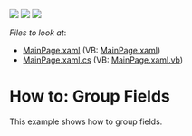 <!-- default badges list -->
![](https://img.shields.io/endpoint?url=https://codecentral.devexpress.com/api/v1/VersionRange/128578131/11.2.5%2B)
[![](https://img.shields.io/badge/Open_in_DevExpress_Support_Center-FF7200?style=flat-square&logo=DevExpress&logoColor=white)](https://supportcenter.devexpress.com/ticket/details/E3846)
[![](https://img.shields.io/badge/📖_How_to_use_DevExpress_Examples-e9f6fc?style=flat-square)](https://docs.devexpress.com/GeneralInformation/403183)
<!-- default badges end -->
<!-- default file list -->
*Files to look at*:

* [MainPage.xaml](./CS/DXPivotGrid_GroupingFields/MainPage.xaml) (VB: [MainPage.xaml](./VB/DXPivotGrid_GroupingFields/MainPage.xaml))
* [MainPage.xaml.cs](./CS/DXPivotGrid_GroupingFields/MainPage.xaml.cs) (VB: [MainPage.xaml.vb](./VB/DXPivotGrid_GroupingFields/MainPage.xaml.vb))
<!-- default file list end -->
# How to: Group Fields


<p>This example shows how to group fields.</p><br />


<br/>


